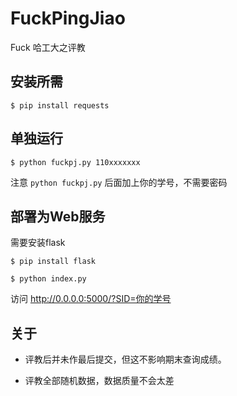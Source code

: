 FuckPingJiao
============

Fuck 哈工大之评教

安装所需
--------

```
$ pip install requests
```

单独运行
--------

```
$ python fuckpj.py 110xxxxxxx
```

注意 `python fuckpj.py` 后面加上你的学号，不需要密码


部署为Web服务
-------------

需要安装flask

```
$ pip install flask
```


```
$ python index.py
```

访问 http://0.0.0.0:5000/?SID=你的学号


关于
---

- 评教后并未作最后提交，但这不影响期末查询成绩。

- 评教全部随机数据，数据质量不会太差
